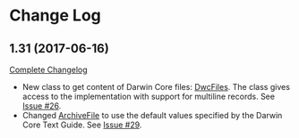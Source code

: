 # Change Log

## 1.31 (2017-06-16)

[Complete Changelog](https://github.com/gbif/dwca-io/compare/dwca-io-1.30...dwca-io-1.31)

* New class to get content of Darwin Core files: [DwcFiles](http://gbif.github.io/dwca-io/apidocs/org/gbif/dwc/DwcFiles.html). The class gives access to the implementation with support for multiline records. See [Issue #26](https://github.com/gbif/dwca-io/issues/26).
* Changed [ArchiveFile](http://gbif.github.io/dwca-io/apidocs/org/gbif/dwca/io/ArchiveFile.html) to use the default values specified by the Darwin Core Text Guide. See [Issue #29](https://github.com/gbif/dwca-io/issues/29).